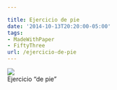 ```yaml
---

title: Ejercicio de pie
date: '2014-10-13T20:20:00-05:00'
tags:
- MadeWithPaper
- FiftyThree
url: /ejercicio-de-pie
---
```

<img src="http://68.media.tumblr.com/618d32955a83347b898e4103603b5a26/tumblr_ndeuecOQUX1qz9pjho1_1280.jpg"/><br/>Ejercicio “de pie”
